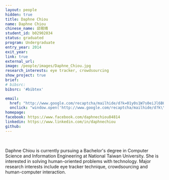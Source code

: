 ```yaml
---
layout: people
hidden: true
title: Daphne Chiou
name: Daphne Chiou
chinese_name: 邱筱晴
student_id: b02902034
status: graduated
program: Undergraduate
entry_year: 2014
exit_year:
link: true
external_url:
image: /people/images/Daphne_Chiou.jpg
research_interests: eye tracker, crowdsourcing
show_project: true
brief: 
# bibsrc:
bibsrc: '#bibtex'

email:
  href: "http://www.google.com/recaptcha/mailhide/d?k=01y0s1W7s0eiJl6BOAXk7jBQ==&amp;c=xx1E9mAkv9AsTlFuvlz2VN2QTzJ4KcuPRG4pvXxNO7M="
  onclick: "window.open('http://www.google.com/recaptcha/mailhide/d?k\\07501y0s1W7s0eiJl6BOAXk7jBQ\\75\\75\\46c\\75xx1E9mAkv9AsTlFuvlz2VN2QTzJ4KcuPRG4pvXxNO7M\\075', '', 'toolbar=0,scrollbars=0,location=0,statusbar=0,menubar=0,resizable=0,width=500,height=300'); return false;"
homepage: 
facebook: https://www.facebook.com/daphnechiou84814
linkedin: https://www.linkedin.com/in/daphnechiou
github: 
---
```


<br />

Daphne Chiou is currently pursuing a Bachelor's degree in Computer Science and Information Engineering at National Taiwan University. She is interested in solving human-oriented problems with technology. Major research interests include eye tracker technique, crowdsourcing and human-computer interaction. 
